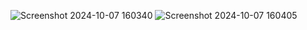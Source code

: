 ![Screenshot 2024-10-07 160340](https://github.com/user-attachments/assets/c8a8e6fc-10db-462a-9f98-c69e00c8cfef)
![Screenshot 2024-10-07 160405](https://github.com/user-attachments/assets/900fa14a-2abc-470e-b8dc-0d8e3107ec6e)
